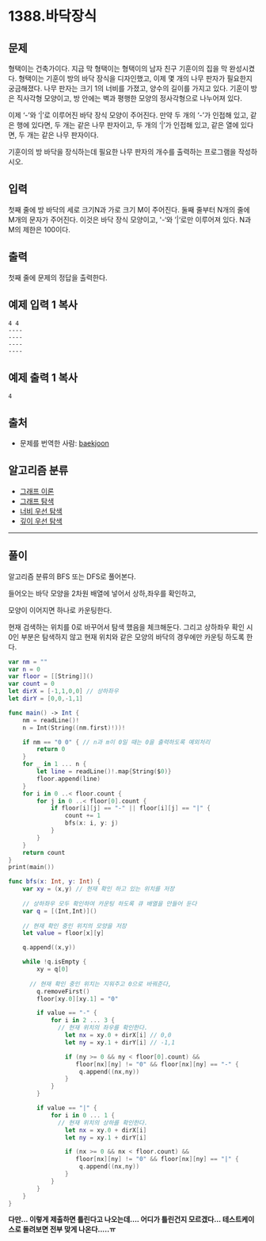 # 1388.바닥장식

## 문제

형택이는 건축가이다. 지금 막 형택이는 형택이의 남자 친구 기훈이의 집을 막 완성시켰다. 형택이는 기훈이 방의 바닥 장식을 디자인했고, 이제 몇 개의 나무 판자가 필요한지 궁금해졌다. 나무 판자는 크기 1의 너비를 가졌고, 양수의 길이를 가지고 있다. 기훈이 방은 직사각형 모양이고, 방 안에는 벽과 평행한 모양의 정사각형으로 나누어져 있다.

이제 ‘-’와 ‘|’로 이루어진 바닥 장식 모양이 주어진다. 만약 두 개의 ‘-’가 인접해 있고, 같은 행에 있다면, 두 개는 같은 나무 판자이고, 두 개의 ‘|’가 인접해 있고, 같은 열에 있다면, 두 개는 같은 나무 판자이다.

기훈이의 방 바닥을 장식하는데 필요한 나무 판자의 개수를 출력하는 프로그램을 작성하시오.

## 입력

첫째 줄에 방 바닥의 세로 크기N과 가로 크기 M이 주어진다. 둘째 줄부터 N개의 줄에 M개의 문자가 주어진다. 이것은 바닥 장식 모양이고, '-‘와 ’|‘로만 이루어져 있다. N과 M의 제한은 100이다.

## 출력

첫째 줄에 문제의 정답을 출력한다.

## 예제 입력 1 복사

```
4 4
----
----
----
----
```

## 예제 출력 1 복사

```
4
```

## 출처

- 문제를 번역한 사람: [baekjoon](https://www.acmicpc.net/user/baekjoon)

## 알고리즘 분류

- [그래프 이론](https://www.acmicpc.net/problem/tag/7)
- [그래프 탐색](https://www.acmicpc.net/problem/tag/11)
- [너비 우선 탐색](https://www.acmicpc.net/problem/tag/126)
- [깊이 우선 탐색](https://www.acmicpc.net/problem/tag/127)

----------------------------

## 풀이

알고리즘 분류의 BFS 또는 DFS로 풀어본다.

들어오는 바닥 모양을 2차원 배열에 넣어서 상하,좌우를 확인하고,

모양이 이어지면 하나로 카운팅한다.



현재 검색하는 위치를 0로 바꾸어서 탐색 했음을 체크해둔다. 그리고 상하좌우 확인 시 0인 부분은 탐색하지 않고 현재 위치와 같은 모양의 바닥의 경우에만 카운팅 하도록 한다.

```swift
var nm = ""
var n = 0
var floor = [[String]]()
var count = 0
let dirX = [-1,1,0,0] // 상하좌우
let dirY = [0,0,-1,1]

func main() -> Int {
    nm = readLine()!
    n = Int(String((nm.first)!))!

    if nm == "0 0" { // n과 m이 0일 때는 0을 출력하도록 예외처리
        return 0
    }
    for _ in 1 ... n {
        let line = readLine()!.map{String($0)}
        floor.append(line)
    }
    for i in 0 ..< floor.count {
        for j in 0 ..< floor[0].count {
            if floor[i][j] == "-" || floor[i][j] == "|" {
                count += 1
                bfs(x: i, y: j)
            }
        }
    }
    return count
}
print(main())

func bfs(x: Int, y: Int) {
    var xy = (x,y) // 현재 확인 하고 있는 위치를 저장
  
    // 상하좌우 모두 확인하여 카운팅 하도록 큐 배열을 만들어 둔다
    var q = [(Int,Int)]() 
  
    // 현재 확인 중인 위치의 모양을 저장
    let value = floor[x][y]

    q.append((x,y))

    while !q.isEmpty {
        xy = q[0]
        
      // 현재 확인 중인 위치는 지워주고 0으로 바꿔준다,
        q.removeFirst()
        floor[xy.0][xy.1] = "0"

        if value == "-" {
            for i in 2 ... 3 {
              // 현재 위치의 좌우를 확인한다.
                let nx = xy.0 + dirX[i] // 0,0
                let ny = xy.1 + dirY[i] // -1,1

                if (ny >= 0 && ny < floor[0].count) &&
                   floor[nx][ny] != "0" && floor[nx][ny] == "-" {
                    q.append((nx,ny))
                }
            }
        }

        if value == "|" {
            for i in 0 ... 1 {
              // 현재 위치의 상하를 확인한다.
                let nx = xy.0 + dirX[i]
                let ny = xy.1 + dirY[i]

                if (nx >= 0 && nx < floor.count) &&
                   floor[nx][ny] != "0" && floor[nx][ny] == "|" {
                    q.append((nx,ny))
                }
            }
        }
    }
}
```

 **다만... 이렇게 제출하면 틀린다고 나오는데.... 어디가 틀린건지 모르겠다... 테스트케이스로 돌려보면 전부 맞게 나온다.....ㅠ**
